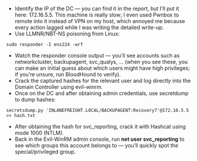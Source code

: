 - Identify the IP of the DC — you can find it in the report, but I’ll put it here: 172.16.5.5. This machine is really slow; I even used Pwnbox to remote into it instead of VPN on my host, which annoyed me because every action lagged while I was writing the detailed write-up.<br>
- Use LLMNR/NBT-NS poisoning from Linux: <br>
```
sudo responder -I ens224 -wrf
```
- Watch the responder console output — you’ll see accounts such as networkcluster, backupagent, svc_qualys, ... (when you see these, you can make an initial guess about which users might have high privileges; if you’re unsure, run BloodHound to verify).<br>
- Crack the captured hashes for the relevant user and log directly into the Domain Controller using evil-winrm.<br>
- Once on the DC and after obtaining admin credentials, use secretdump to dump hashes:<br>
```
secretsdump.py 'INLANEFREIGHT.LOCAL/BACKUPAGENT:Recovery7'@172.16.5.5 >> hash.txt
```
- After obtaining the hash for svc_reporting, crack it with Hashcat using mode 1000 (NTLM).
- Back in the Evil-WinRM admin console, run **net user svc_reporting** to see which groups this account belongs to — you’ll quickly spot the special/privileged group.
